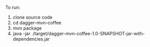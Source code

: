 To run:

1. clone source code
2. cd dagger-mvn-coffee
3. mvn package
4. java -jar ./target/dagger-mvn-coffee-1.0-SNAPSHOT-jar-with-dependencies.jar 
